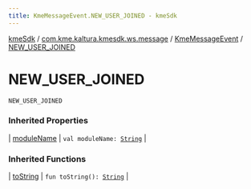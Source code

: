 ```yaml
---
title: KmeMessageEvent.NEW_USER_JOINED - kmeSdk
---
```


[kmeSdk](../../index.html) / [com.kme.kaltura.kmesdk.ws.message](../index.html) / [KmeMessageEvent](index.html) / [NEW_USER_JOINED](./-n-e-w_-u-s-e-r_-j-o-i-n-e-d.html)

# NEW_USER_JOINED

`NEW_USER_JOINED`

### Inherited Properties

| [moduleName](module-name.html) | `val moduleName: `[`String`](https://kotlinlang.org/api/latest/jvm/stdlib/kotlin/-string/index.html) |

### Inherited Functions

| [toString](to-string.html) | `fun toString(): `[`String`](https://kotlinlang.org/api/latest/jvm/stdlib/kotlin/-string/index.html) |

